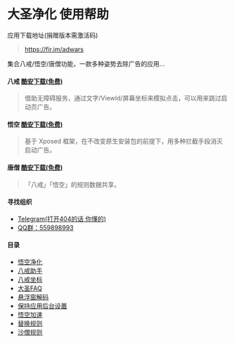 

# 大圣净化 使用帮助

应用下载地址(捐赠版本需激活码)

> https://fir.im/adwars

集合八戒/悟空/唐僧功能，一款多种姿势去除广告的应用...

#### 八戒 [酷安下载(免费)](https://www.coolapk.com/apk/com.dahuo.sunflower.assistant)
> 借助无障碍服务，通过文字/ViewId/屏幕坐标来模拟点击，可以用来跳过启动页广告。

#### 悟空 [酷安下载(免费)](https://www.coolapk.com/apk/com.dahuo.sunflower.xp.none)
> 基于 Xposed 框架，在不改变原生安装包的前提下，用多种拦截手段消灭启动广告。

#### 唐僧 [酷安下载(免费)](https://www.coolapk.com/apk/com.dahuo.sunflower.xad)
> 「八戒」「悟空」的规则数据共享。


#### 寻找组织
- [Telegram(打开404的话 你懂的)](https://t.me/joinchat/BLuH808gFtJ03aqPlzXEaQ)
- [QQ群：559898993](https://jq.qq.com/?_wv=1027&k=5aLvUhf)

#### 目录
- [悟空净化](https://github.com/jdlingyu/ad-wars/wiki/00-悟空净化)
- [八戒助手](https://github.com/jdlingyu/ad-wars/wiki/01-八戒助手)
- [八戒坐标](https://github.com/jdlingyu/ad-wars/wiki/02-八戒坐标)
- [大圣FAQ](https://github.com/jdlingyu/ad-wars/wiki/03-大圣FAQ)
- [悬浮窗解码](https://github.com/jdlingyu/ad-wars/wiki/08-悬浮窗解码)
- [保持应用后台设置](https://github.com/jdlingyu/ad-wars/wiki/09-保持应用后台设置)
- [悟空加速](https://github.com/jdlingyu/ad-wars/wiki/11-悟空加速)
- [替换规则](https://github.com/jdlingyu/ad-wars/wiki/21-广告文件替换)
- [沙僧规则](https://github.com/jdlingyu/ad-wars/wiki/31-沙僧代理)
